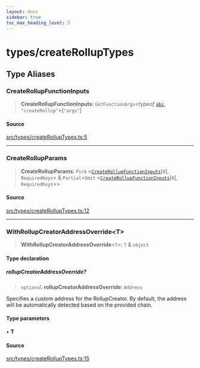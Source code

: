 ```yaml
---
layout: docs
sidebar: true
toc_max_heading_level: 5
---
```


# types/createRollupTypes

## Type Aliases

### CreateRollupFunctionInputs

> **CreateRollupFunctionInputs**: `GetFunctionArgs`\<*typeof* [`abi`](../contracts.md#abi-6), `"createRollup"`\>\[`"args"`\]

#### Source

[src/types/createRollupTypes.ts:5](https://github.com/anegg0/arbitrum-orbit-sdk/blob/1aa2030374f41bb1bf01834ef0c05d2e6663f5e5/src/types/createRollupTypes.ts#L5)

***

### CreateRollupParams

> **CreateRollupParams**: `Pick` \<[`CreateRollupFunctionInputs`](createRollupTypes.md#createrollupfunctioninputs)\[`0`\], `RequiredKeys`\> & `Partial`\<`Omit` \<[`CreateRollupFunctionInputs`](createRollupTypes.md#createrollupfunctioninputs)\[`0`\], `RequiredKeys`\>\>

#### Source

[src/types/createRollupTypes.ts:12](https://github.com/anegg0/arbitrum-orbit-sdk/blob/1aa2030374f41bb1bf01834ef0c05d2e6663f5e5/src/types/createRollupTypes.ts#L12)

***

### WithRollupCreatorAddressOverride\<T\>

> **WithRollupCreatorAddressOverride**\<`T`\>: `T` & `object`

#### Type declaration

##### rollupCreatorAddressOverride?

> `optional` **rollupCreatorAddressOverride**: `Address`

Specifies a custom address for the RollupCreator. By default, the address will be automatically detected based on the provided chain.

#### Type parameters

• **T**

#### Source

[src/types/createRollupTypes.ts:15](https://github.com/anegg0/arbitrum-orbit-sdk/blob/1aa2030374f41bb1bf01834ef0c05d2e6663f5e5/src/types/createRollupTypes.ts#L15)
